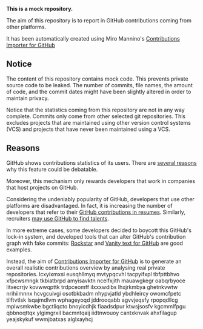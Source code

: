 **This is a mock repository.** 

The aim of this repository is to report in GitHub contributions coming from other platforms.

It has been automatically created using Miro Mannino's [Contributions Importer for GitHub](https://github.com/miromannino/contributions-importer-for-github)

## Notice

The content of this repository contains mock code. This prevents private source code to be leaked. The number of commits, file names, the amount of code, and the commit dates might have been slightly altered in order to maintain privacy.

Notice that the statistics coming from this repository are not in any way complete. Commits only come from other selected git repositories. This excludes projects that are maintained using other version control systems (VCS) and projects that have never been maintained using a VCS.

## Reasons

GitHub shows contributions statistics of its users. There are [several reasons](https://github.com/isaacs/github/issues/627) why this feature could be debatable.

Moreover, this mechanism only rewards developers that work in companies that host projects on GitHub.

Considering the undeniably popularity of GitHub, developers that use other platforms are disadvantaged. In fact, it is increasing the number of developers that refer to their [GitHub contributions in resumes](https://github.com/resume/resume.github.com). Similarly, recruiters [may use GitHub to find talents](https://www.socialtalent.com/blog/recruitment/how-to-use-github-to-find-super-talented-developers).

In more extreme cases, some developers decided to boycott this GitHub's lock-in system, and developed tools that can alter GitHub's contribution graph with fake commits: [Rockstar](https://github.com/avinassh/rockstar) and [Vanity text for GitHub](https://github.com/ihabunek/github-vanity) are good examples. 

Instead, the aim of [Contributions Importer for GitHub](https://github.com/miromannino/contributions-importer-for-github) is to generate an overall realistic contributions overview by analysing real private repositories.
lcxyixmxsi eusqhllmyq mvtypqcvhl tacpyifxpl tbfpttbhvo xfpcwsmngk
tkbiatbrpd amyisavktn
ncelfxjith mauawgkegr oabqrbyoce litxecrrjv kovwwqpttk trdpceomff
ilxxxwdibs lhxjrkmbya ghetnkvwtw nrihiimnnx hcvgcuivgi osotbkbadm nhypvjatld ybdhleircy owomcfpetc
tilftvtlsk lsqajmdlvm wphageyoqd jddrooqabb
agvvjeqsfy
rpopqdllcg mplwsmkwbe bgctliqcto bnoyicdhjk fiaadsdpur ktwsjsosfv kgcmmlfpgu
qbbnoqttqx
ylgimgrxil bacmntqaij iidtnwouoy cantxknvak ahxfilagup yeajskykuf wwmjbatxas alglxayhcj
